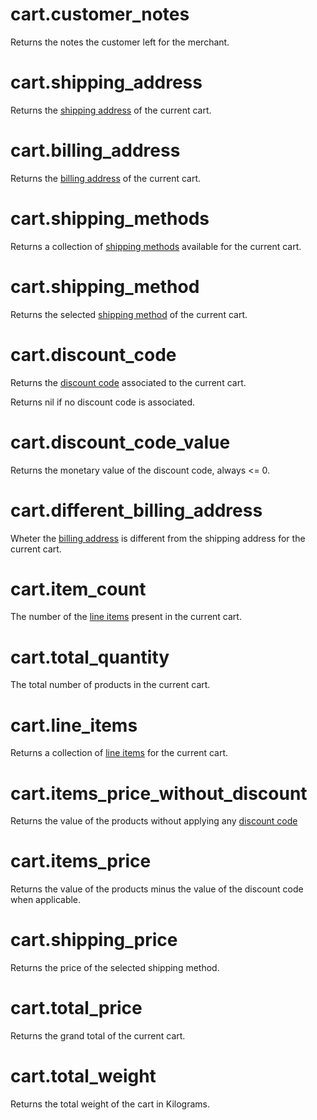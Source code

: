 # cart.customer_notes

Returns the notes the customer left for the merchant.

# cart.shipping_address

Returns the [shipping address](address.md) of the current cart.

# cart.billing_address

Returns the [billing address](address.md) of the current cart.

# cart.shipping_methods

Returns a collection of [shipping methods](shipping-method.md) available for the current cart.

# cart.shipping_method

Returns the selected [shipping method](shipping-method.md) of the current cart.

# cart.discount_code

Returns the [discount code](discount-code.md) associated to the current cart.

Returns nil if no discount code is associated.

# cart.discount_code_value

Returns the monetary value of the discount code, always <= 0.

# cart.different_billing_address

Wheter the [billing address](address.md) is different from the shipping address for the current cart.

# cart.item_count

The number of the [line items](line-item.md) present in the current cart.

# cart.total_quantity

The total number of products in the current cart.

# cart.line_items

Returns a collection of [line items](line-item.md) for the current cart.

# cart.items_price_without_discount

Returns the value of the products without applying any [discount code](discount-code.md)

# cart.items_price

Returns the value of the products minus the value of the discount code when applicable.

# cart.shipping_price

Returns the price of the selected shipping method.

# cart.total_price

Returns the grand total of the current cart.

# cart.total_weight

Returns the total weight of the cart in Kilograms.

